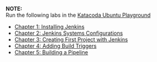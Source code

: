 **NOTE:**   
Run the following labs in the [Katacoda Ubuntu Playground](https://katacoda.com/courses/ubuntu/playground)   
* [Chapter 1: Installing Jenkins](020_install_jenkins.md)
* [Chapter 2: Jenkins Systems Configurations](030_configure_jenkins.md)
* [Chapter 3: Creating First Project with Jenkins](040_creating_first_job.md)
* [Chapter 4: Adding Build Triggers ](050_add_build_triggers.md)
* [Chapter 5: Building a Pipeline](060_building_jobs_pipeline.md)
